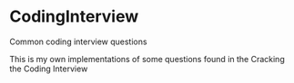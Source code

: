 # CodingInterview
Common coding  interview questions

This is my own implementations of some questions found in the Cracking the Coding Interview
